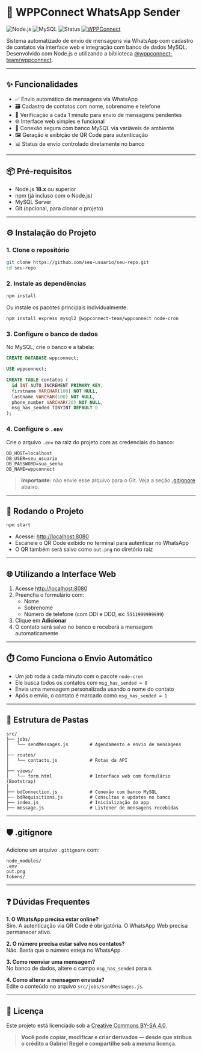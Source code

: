 # 📲 WPPConnect WhatsApp Sender

![Node.js](https://img.shields.io/badge/Node.js-18%2B-green)
![MySQL](https://img.shields.io/badge/MySQL-8.x-blue)
![Status](https://img.shields.io/badge/Status-Em%20Desenvolvimento-yellow)
[![WPPConnect](https://img.shields.io/badge/WPPConnect-Library-blueviolet)](https://github.com/wppconnect-team/wppconnect)

Sistema automatizado de envio de mensagens via WhatsApp com cadastro de contatos via interface web e integração com banco de dados MySQL. Desenvolvido com Node.js e utilizando a biblioteca [@wppconnect-team/wppconnect](https://github.com/wppconnect-team/wppconnect).

---

## ✨ Funcionalidades

- ✅ Envio automático de mensagens via WhatsApp
- 🗃️ Cadastro de contatos com nome, sobrenome e telefone
- 🔁 Verificação a cada 1 minuto para envio de mensagens pendentes
- 🌐 Interface web simples e funcional
- 🔐 Conexão segura com banco MySQL via variáveis de ambiente
- 🖼️ Geração e exibição de QR Code para autenticação
- 📊 Status de envio controlado diretamente no banco

---

## 📦 Pré-requisitos

- Node.js **18.x** ou superior
- npm (já incluso com o Node.js)
- MySQL Server
- Git (opcional, para clonar o projeto)

---

## ⚙️ Instalação do Projeto

### 1. Clone o repositório

```bash
git clone https://github.com/seu-usuario/seu-repo.git
cd seu-repo
```

### 2. Instale as dependências

```bash
npm install
```

Ou instale os pacotes principais individualmente:

```bash
npm install express mysql2 @wppconnect-team/wppconnect node-cron
```

### 3. Configure o banco de dados

No MySQL, crie o banco e a tabela:

```sql
CREATE DATABASE wppconnect;

USE wppconnect;

CREATE TABLE contatos (
  id INT AUTO_INCREMENT PRIMARY KEY,
  firstname VARCHAR(100) NOT NULL,
  lastname VARCHAR(100) NOT NULL,
  phone_number VARCHAR(20) NOT NULL,
  msg_has_sended TINYINT DEFAULT 0
);
```

### 4. Configure o `.env`

Crie o arquivo `.env` na raiz do projeto com as credenciais do banco:

```env
DB_HOST=localhost
DB_USER=seu_usuario
DB_PASSWORD=sua_senha
DB_NAME=wppconnect
```

> **Importante:** não envie esse arquivo para o Git. Veja a seção [.gitignore](#🛡️-gitignore) abaixo.

---

## 🚀 Rodando o Projeto

```bash
npm start
```

- Acesse: [http://localhost:8080](http://localhost:8080)
- Escaneie o QR Code exibido no terminal para autenticar no WhatsApp
- O QR também será salvo como `out.png` no diretório raiz

---

## 🌐 Utilizando a Interface Web

1. Acesse [http://localhost:8080](http://localhost:8080)
2. Preencha o formulário com:
   - Nome
   - Sobrenome
   - Número de telefone (com DDI e DDD, ex: `5511999999999`)
3. Clique em **Adicionar**
4. O contato será salvo no banco e receberá a mensagem automaticamente

---

## ⏱️ Como Funciona o Envio Automático

- Um job roda a cada minuto com o pacote `node-cron`
- Ele busca todos os contatos com `msg_has_sended = 0`
- Envia uma mensagem personalizada usando o nome do contato
- Após o envio, o contato é marcado como `msg_has_sended = 1`

---

## 🧱 Estrutura de Pastas

```
src/
├── jobs/
│   └── sendMessages.js        # Agendamento e envio de mensagens
│
├── routes/
│   └── contacts.js            # Rotas da API
│
├── views/
│   └── form.html              # Interface web com formulário (Bootstrap)
│
├── bdConnection.js            # Conexão com banco MySQL
├── bdRequisitions.js          # Consultas e updates no banco
├── index.js                   # Inicialização do app
├── message.js                 # Listener de mensagens recebidas
```

---

## 🛡️ .gitignore

Adicione um arquivo `.gitignore` com:

```
node_modules/
.env
out.png
tokens/
```

---

## ❓ Dúvidas Frequentes

**1. O WhatsApp precisa estar online?**  
Sim. A autenticação via QR Code é obrigatória. O WhatsApp Web precisa permanecer ativo.

**2. O número precisa estar salvo nos contatos?**  
Não. Basta que o número esteja no WhatsApp.

**3. Como reenviar uma mensagem?**  
No banco de dados, altere o campo `msg_has_sended` para `0`.

**4. Como alterar a mensagem enviada?**  
Edite o conteúdo no arquivo `src/jobs/sendMessages.js`.

---

## 📄 Licença

Este projeto está licenciado sob a [Creative Commons BY-SA 4.0](https://creativecommons.org/licenses/by-sa/4.0/deed.pt-br).

> **Você pode copiar, modificar e criar derivados — desde que atribua o crédito a Gabriel Regel e compartilhe sob a mesma licença.**
